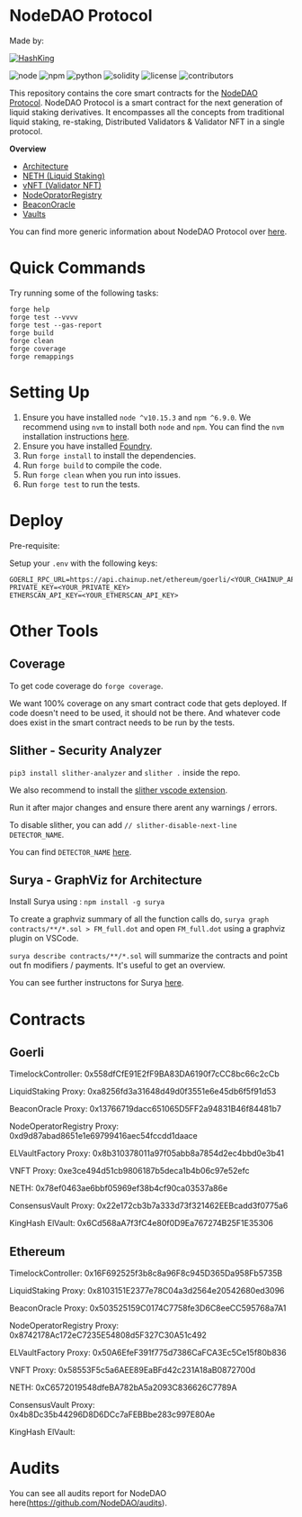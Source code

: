# NodeDAO Protocol

Made by:

[![HashKing](https://www.hashking.fi/images/logo.svg)](https://www.hashking.fi)

![node](https://img.shields.io/badge/node-v10.15.3-green)
![npm](https://img.shields.io/badge/npm-v6.9.0-green)
![python](https://img.shields.io/badge/python-v3.8.10-green)
![solidity](https://img.shields.io/badge/solidity-0.8.7-brightgreen)
![license](https://img.shields.io/github/license/King-Hash-Org/NodeDAO-Protocol)
![contributors](https://img.shields.io/github/contributors/King-Hash-Org/NodeDAO-Protocol)

<!--
| Statements                  | Branches                | Functions                 | Lines             |
| --------------------------- | ----------------------- | ------------------------- | ----------------- |
| ![Statements](https://img.shields.io/badge/statements-32.09%25-red.svg?style=flat) | ![Branches](https://img.shields.io/badge/branches-30.30%25-red.svg?style=flat) | ![Functions](https://img.shields.io/badge/functions-19.68%25-red.svg?style=flat) | ![Lines](https://img.shields.io/badge/lines-36.36%25-red.svg?style=flat) |
-->

This repository contains the core smart contracts for the [NodeDAO Protocol](https://nodedao.com/). NodeDAO Protocol is a smart contract for the next generation of liquid staking derivatives. It encompasses all the concepts from traditional liquid staking, re-staking, Distributed Validators & Validator NFT in a single protocol.

**Overview**

* [Architecture](./docs/architecture.md)
* [NETH (Liquid Staking)](./docs/liquidStaking.md)
* [vNFT (Validator NFT)](./docs/validatorNFT.md)
* [NodeOpratorRegistry](./docs/nodeOperatorRegistry.md)
* [BeaconOracle](./docs/beaconOracle.md)
* [Vaults](./docs/vaults.md)

You can find more generic information about NodeDAO Protocol over [here](https://doc.nodedao.com/).

# Quick Commands

Try running some of the following tasks:

```shell
forge help
forge test --vvvv
forge test --gas-report
forge build
forge clean
forge coverage
forge remappings
```

# Setting Up

1. Ensure you have installed `node ^v10.15.3` and `npm ^6.9.0`. We recommend using `nvm` to install both `node` and `npm`. You can find the `nvm` installation instructions [here](https://github.com/nvm-sh/nvm#installing-and-updating).
2. Ensure you have installed [Foundry](https://book.getfoundry.sh/getting-started/installation).
3. Run `forge install` to install the dependencies.
4. Run `forge build` to compile the code.
5. Run `forge clean` when you run into issues.
6. Run `forge test` to run the tests.

# Deploy

Pre-requisite:

Setup your `.env` with the following keys:

```
GOERLI_RPC_URL=https://api.chainup.net/ethereum/goerli/<YOUR_CHAINUP_API_KEY>
PRIVATE_KEY=<YOUR_PRIVATE_KEY>
ETHERSCAN_API_KEY=<YOUR_ETHERSCAN_API_KEY>
```

# Other Tools

## Coverage

To get code coverage do `forge coverage`.

We want 100% coverage on any smart contract code that gets deployed. If code doesn't need to be used, it should not be there. And whatever code does exist in the smart contract needs to be run by the tests.

## Slither - Security Analyzer

`pip3 install slither-analyzer` and
`slither .` inside the repo.

We also recommend to install the [slither vscode extension](https://marketplace.visualstudio.com/items?itemName=trailofbits.slither-vscode).

Run it after major changes and ensure there arent any warnings / errors.

To disable slither, you can add `// slither-disable-next-line DETECTOR_NAME`.

You can find `DETECTOR_NAME` [here](https://github.com/crytic/slither/wiki/Detector-Documentation).

## Surya - GraphViz for Architecture

Install Surya using : `npm install -g surya`

To create a graphviz summary of all the function calls do, `surya graph contracts/**/*.sol > FM_full.dot` and open `FM_full.dot` using a graphviz plugin on VSCode.

`surya describe contracts/**/*.sol` will summarize the contracts and point out fn modifiers / payments. It's useful to get an overview.

You can see further instructons for Surya [here](https://github.com/ConsenSys/surya).


# Contracts 
## Goerli

TimelockController: 0x558dfCfE91E2fF9BA83DA6190f7cCC8bc66c2cCb

LiquidStaking Proxy: 0xa8256fd3a31648d49d0f3551e6e45db6f5f91d53

BeaconOracle Proxy: 0x13766719dacc651065D5FF2a94831B46f84481b7

NodeOperatorRegistry Proxy: 0xd9d87abad8651e1e69799416aec54fccdd1daace

ELVaultFactory Proxy: 0x8b310378011a97f05abb8a7854d2ec4bbd0e3b41

VNFT Proxy: 0xe3ce494d51cb9806187b5deca1b4b06c97e52efc

NETH: 0x78ef0463ae6bbf05969ef38b4cf90ca03537a86e

ConsensusVault Proxy: 0x22e172cb3b7a333d73f321462EEBcadd3f0775a6

KingHash ElVault: 0x6Cd568aA7f3fC4e80f0D9Ea767274B25F1E35306

## Ethereum

TimelockController: 0x16F692525f3b8c8a96F8c945D365Da958Fb5735B

LiquidStaking Proxy: 0x8103151E2377e78C04a3d2564e20542680ed3096

BeaconOracle Proxy: 0x503525159C0174C7758fe3D6C8eeCC595768a7A1

NodeOperatorRegistry Proxy: 0x8742178Ac172eC7235E54808d5F327C30A51c492

ELVaultFactory Proxy: 0x50A6EfeF391f775d7386CaFCA3Ec5Ce15f80b836

VNFT Proxy: 0x58553F5c5a6AEE89EaBFd42c231A18aB0872700d

NETH: 0xC6572019548dfeBA782bA5a2093C836626C7789A

ConsensusVault Proxy: 0x4b8Dc35b44296D8D6DCc7aFEBBbe283c997E80Ae

KingHash ElVault:

# Audits

You can see all audits report for NodeDAO here(https://github.com/NodeDAO/audits).

